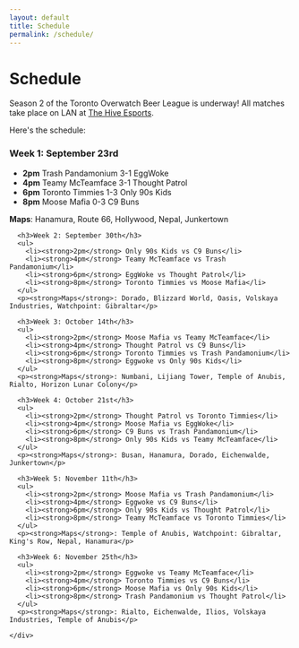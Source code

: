 ```yaml
---
layout: default
title: Schedule
permalink: /schedule/
---
```

<div class="container">
  <div class="row justify-content-center page-section-no-line">
    <div class="col-12 col-md-10 col-xl-8">
      <h1 class="text-center">Schedule</h1>
      <p>Season 2 of the Toronto Overwatch Beer League is underway! All matches take place on LAN at <a href="https://www.facebook.com/thehiveesports/">The Hive Esports</a>.</p>
      <p>Here's the schedule:</p>
      <h3>Week 1: September 23rd</h3>
      <ul>
        <li><strong>2pm</strong> Trash Pandamonium 3-1 EggWoke</li>
        <li><strong>4pm</strong> Teamy McTeamface 3-1 Thought Patrol</li>
        <li><strong>6pm</strong> Toronto Timmies 1-3 Only 90s Kids</li>
        <li><strong>8pm</strong> Moose Mafia 0-3 C9 Buns</li>
      </ul>
      <p><strong>Maps</strong>: Hanamura, Route 66, Hollywood, Nepal, Junkertown</p>
      
      <h3>Week 2: September 30th</h3>
      <ul>
        <li><strong>2pm</strong> Only 90s Kids vs C9 Buns</li>
        <li><strong>4pm</strong> Teamy McTeamface vs Trash Pandamonium</li>
        <li><strong>6pm</strong> EggWoke vs Thought Patrol</li>
        <li><strong>8pm</strong> Toronto Timmies vs Moose Mafia</li>
      </ul>
      <p><strong>Maps</strong>: Dorado, Blizzard World, Oasis, Volskaya Industries, Watchpoint: Gibraltar</p>
      
      <h3>Week 3: October 14th</h3>
      <ul>
        <li><strong>2pm</strong> Moose Mafia vs Teamy McTeamface</li>
        <li><strong>4pm</strong> Thought Patrol vs C9 Buns</li>
        <li><strong>6pm</strong> Toronto Timmies vs Trash Pandamonium</li>
        <li><strong>8pm</strong> Eggwoke vs Only 90s Kids</li>
      </ul>
      <p><strong>Maps</strong>: Numbani, Lijiang Tower, Temple of Anubis, Rialto, Horizon Lunar Colony</p>
      
      <h3>Week 4: October 21st</h3>
      <ul>
        <li><strong>2pm</strong> Thought Patrol vs Toronto Timmies</li>
        <li><strong>4pm</strong> Moose Mafia vs EggWoke</li>
        <li><strong>6pm</strong> C9 Buns vs Trash Pandamonium</li>
        <li><strong>8pm</strong> Only 90s Kids vs Teamy McTeamface</li>
      </ul>
      <p><strong>Maps</strong>: Busan, Hanamura, Dorado, Eichenwalde, Junkertown</p>
      
      <h3>Week 5: November 11th</h3>
      <ul>
        <li><strong>2pm</strong> Moose Mafia vs Trash Pandamonium</li>
        <li><strong>4pm</strong> Eggwoke vs C9 Buns</li>
        <li><strong>6pm</strong> Only 90s Kids vs Thought Patrol</li>
        <li><strong>8pm</strong> Teamy McTeamface vs Toronto Timmies</li>
      </ul>
      <p><strong>Maps</strong>: Temple of Anubis, Watchpoint: Gibraltar, King's Row, Nepal, Hanamura</p>
      
      <h3>Week 6: November 25th</h3>
      <ul>
        <li><strong>2pm</strong> Eggwoke vs Teamy McTeamface</li>
        <li><strong>4pm</strong> Toronto Timmies vs C9 Buns</li>
        <li><strong>6pm</strong> Moose Mafia vs Only 90s Kids</li>
        <li><strong>8pm</strong> Trash Pandamonium vs Thought Patrol</li>
      </ul>
      <p><strong>Maps</strong>: Rialto, Eichenwalde, Ilios, Volskaya Industries, Temple of Anubis</p>
      
    </div>
  </div>
</div>
